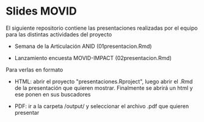# Slides MOVID

El siguiente repositorio contiene las presentaciones realizadas por el equipo para las distintas actividades del proyecto

- Semana de la Articulación ANID (01presentacion.Rmd)

- Lanzamiento encuesta MOVID-IMPACT (02presentacion.Rmd)

Para verlas en formato

- HTML: abrir el proyecto "presentaciones.Rproject", luego abrir el .Rmd de la presentación que quieren mostrar. Finalmente se abrirá un html y ese ponen en sus buscadores

- PDF: ir a la carpeta /output/ y seleccionar el archivo .pdf que quieren presentar

